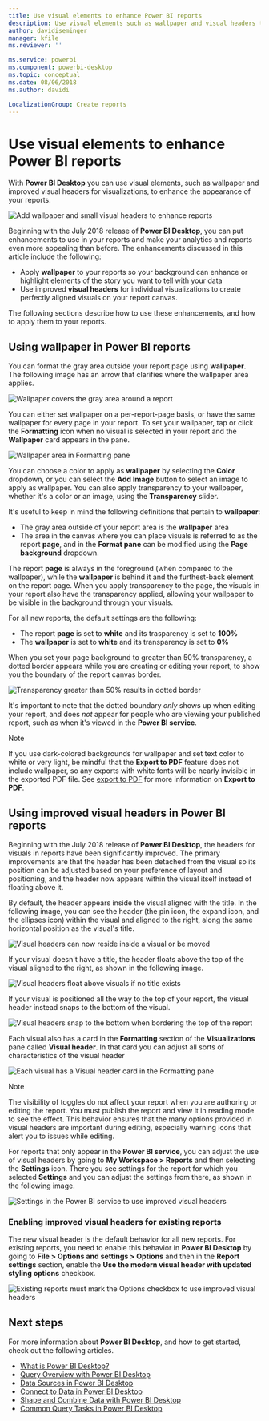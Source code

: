 ```yaml
---
title: Use visual elements to enhance Power BI reports
description: Use visual elements such as wallpaper and visual headers to enhance reports
author: davidiseminger
manager: kfile
ms.reviewer: ''

ms.service: powerbi
ms.component: powerbi-desktop
ms.topic: conceptual
ms.date: 08/06/2018
ms.author: davidi

LocalizationGroup: Create reports
---
```

# Use visual elements to enhance Power BI reports

With **Power BI Desktop** you can use visual elements, such as wallpaper and improved visual headers for visualizations, to enhance the appearance of your reports.

![Add wallpaper and small visual headers to enhance reports](media/desktop-visual-elements-for-reports/visual-elements-for-reports_01.png)

Beginning with the July 2018 release of **Power BI Desktop**, you can put enhancements to use in your reports and make your analytics and reports even more appealing than before. The enhancements discussed in this article include the following: 

* Apply **wallpaper** to your reports so your background can enhance or highlight elements of the story you want to tell with your data
* Use improved **visual headers** for individual visualizations to create perfectly aligned visuals on your report canvas. 

The following sections describe how to use these enhancements, and how to apply them to your reports.

## Using wallpaper in Power BI reports

You can format the gray area outside your report page using **wallpaper**. The following image has an arrow that clarifies where the wallpaper area applies. 

![Wallpaper covers the gray area around a report](media/desktop-visual-elements-for-reports/visual-elements-for-reports_02.png)

You can either set wallpaper on a per-report-page basis, or have the same wallpaper for every page in your report. To set your wallpaper, tap or click the **Formatting** icon when no visual is selected in your report and the **Wallpaper** card appears in the pane.

![Wallpaper area in Formatting pane](media/desktop-visual-elements-for-reports/visual-elements-for-reports_03.png)

You can choose a color to apply as **wallpaper** by selecting the **Color** dropdown, or you can select the **Add Image** button to select an image to apply as wallpaper. You can also apply transparency to your wallpaper, whether it's a color or an image, using the **Transparency** slider.

It's useful to keep in mind the following definitions that pertain to **wallpaper**:

* The gray area outside of your report area is the **wallpaper** area
* The area in the canvas where you can place visuals is referred to as the report **page**, and in the **Format pane** can be modified using the **Page background** dropdown.

The report **page** is always in the foreground (when compared to the wallpaper), while the **wallpaper** is behind it and the furthest-back element on the report page. When you apply transparency to the page, the visuals in your report also have the transparency applied, allowing your wallpaper to be visible in the background through your visuals.

For all new reports, the default settings are the following:

* The report **page** is set to **white** and its trasparency is set to **100%**
* The **wallpaper** is set to **white** and its transparency is set to **0%**

When you set your page background to greater than 50% transparency, a dotted border appears while you are creating or editing your report, to show you the boundary of the report canvas border. 

![Transparency greater than 50% results in dotted border](media/desktop-visual-elements-for-reports/visual-elements-for-reports_04.png)

It's important to note that the dotted boundary *only* shows up when editing your report, and does *not* appear for people who are viewing your published report, such as when it's viewed in the **Power BI service**.

> [!NOTE]
> If you use dark-colored backgrounds for wallpaper and set text color to white or very light, be mindful that the **Export to PDF** feature does not include wallpaper, so any exports with white fonts will be nearly invisible in the exported PDF file. See [export to PDF](desktop-export-to-pdf.md) for more information on **Export to PDF**.


## Using improved visual headers in Power BI reports

Beginning with the July 2018 release of **Power BI Desktop**, the headers for visuals in reports have been significantly improved. The primary improvements are that the header has been detached from the visual so its position can be adjusted based on your preference of layout and positioning, and the header now appears within the visual itself instead of floating above it. 

By default, the header appears inside the visual aligned with the title. In the following image, you can see the header (the pin icon, the expand icon, and the ellipses icon) within the visual and aligned to the right, along the same horizontal position as the visual's title.

![Visual headers can now reside inside a visual or be moved](media/desktop-visual-elements-for-reports/visual-elements-for-reports_05.png)

If your visual doesn't have a title, the header floats above the top of the visual aligned to the right, as shown in the following image. 

![Visual headers float above visuals if no title exists](media/desktop-visual-elements-for-reports/visual-elements-for-reports_07.png)

If your visual is positioned all the way to the top of your report, the visual header instead snaps to the bottom of the visual. 

![Visual headers snap to the bottom when bordering the top of the report](media/desktop-visual-elements-for-reports/visual-elements-for-reports_08.png)

Each visual also has a card in the **Formatting** section of the **Visualizations** pane called **Visual header**. In that card you can adjust all sorts of characteristics of the visual header

![Each visual has a Visual header card in the Formatting pane](media/desktop-visual-elements-for-reports/visual-elements-for-reports_09.png)

> [!NOTE]
> The visibility of toggles do not affect your report when you are authoring or editing the report. You must publish the report and view it in reading mode to see the effect. This behavior ensures that the many options provided in visual headers are important during editing, especially warning icons that alert you to issues while editing.

For reports that only appear in the **Power BI service**, you can adjust the use of visual headers by going to **My Workspace > Reports** and then selecting the **Settings** icon. There you see settings for the report for which you selected **Settings** and you can adjust the settings from there, as shown in the following image.

![Settings in the Power BI service to use improved visual headers](media/desktop-visual-elements-for-reports/visual-elements-for-reports_10.png)

### Enabling improved visual headers for existing reports

The new visual header is the default behavior for all new reports. For existing reports, you need to enable this behavior in **Power BI Desktop** by going to **File > Options and settings > Options** and then in the **Report settings** section, enable the **Use the modern visual header with updated styling options** checkbox.

![Existing reports must mark the Options checkbox to use improved visual headers](media/desktop-visual-elements-for-reports/visual-elements-for-reports_06.png)


## Next steps
For more information about **Power BI Desktop**, and how to get started, check out the following articles.

* [What is Power BI Desktop?](desktop-what-is-desktop.md)
* [Query Overview with Power BI Desktop](desktop-query-overview.md)
* [Data Sources in Power BI Desktop](desktop-data-sources.md)
* [Connect to Data in Power BI Desktop](desktop-connect-to-data.md)
* [Shape and Combine Data with Power BI Desktop](desktop-shape-and-combine-data.md)
* [Common Query Tasks in Power BI Desktop](desktop-common-query-tasks.md)   

